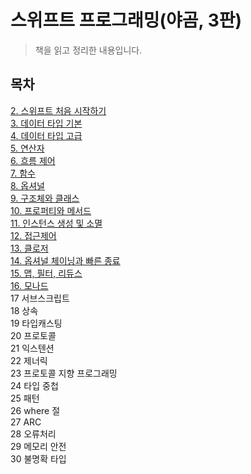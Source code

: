 # 스위프트 프로그래밍(야곰, 3판)
> 책을 읽고 정리한 내용입니다.

## 목차
[2. 스위프트 처음 시작하기](https://github.com/lygon55555/TIL/blob/main/Book/%EC%8A%A4%EC%9C%84%ED%94%84%ED%8A%B8%20%ED%94%84%EB%A1%9C%EA%B7%B8%EB%9E%98%EB%B0%8D(%EC%95%BC%EA%B3%B0%2C%203%ED%8C%90)/02.%20%EC%8A%A4%EC%9C%84%ED%94%84%ED%8A%B8%20%EC%B2%98%EC%9D%8C%20%EC%8B%9C%EC%9E%91%ED%95%98%EA%B8%B0.md)  
[3. 데이터 타입 기본](https://github.com/lygon55555/TIL/blob/main/Book/%EC%8A%A4%EC%9C%84%ED%94%84%ED%8A%B8%20%ED%94%84%EB%A1%9C%EA%B7%B8%EB%9E%98%EB%B0%8D(%EC%95%BC%EA%B3%B0%2C%203%ED%8C%90)/03.%20%EB%8D%B0%EC%9D%B4%ED%84%B0%20%ED%83%80%EC%9E%85%20%EA%B8%B0%EB%B3%B8.md)  
[4. 데이터 타입 고급](https://github.com/lygon55555/TIL/blob/main/Book/%EC%8A%A4%EC%9C%84%ED%94%84%ED%8A%B8%20%ED%94%84%EB%A1%9C%EA%B7%B8%EB%9E%98%EB%B0%8D(%EC%95%BC%EA%B3%B0%2C%203%ED%8C%90)/04.%20%EB%8D%B0%EC%9D%B4%ED%84%B0%20%ED%83%80%EC%9E%85%20%EA%B3%A0%EA%B8%89.md)  
[5. 연산자](https://github.com/lygon55555/TIL/blob/main/Book/%EC%8A%A4%EC%9C%84%ED%94%84%ED%8A%B8%20%ED%94%84%EB%A1%9C%EA%B7%B8%EB%9E%98%EB%B0%8D(%EC%95%BC%EA%B3%B0%2C%203%ED%8C%90)/05.%20%EC%97%B0%EC%82%B0%EC%9E%90.md)  
[6. 흐름 제어](https://github.com/lygon55555/TIL/blob/main/Book/%EC%8A%A4%EC%9C%84%ED%94%84%ED%8A%B8%20%ED%94%84%EB%A1%9C%EA%B7%B8%EB%9E%98%EB%B0%8D(%EC%95%BC%EA%B3%B0%2C%203%ED%8C%90)/06.%20%ED%9D%90%EB%A6%84%20%EC%A0%9C%EC%96%B4.md)  
[7. 함수](https://github.com/lygon55555/TIL/blob/main/Book/%EC%8A%A4%EC%9C%84%ED%94%84%ED%8A%B8%20%ED%94%84%EB%A1%9C%EA%B7%B8%EB%9E%98%EB%B0%8D(%EC%95%BC%EA%B3%B0%2C%203%ED%8C%90)/07.%20%ED%95%A8%EC%88%98.md)  
[8. 옵셔널](https://github.com/lygon55555/TIL/blob/main/Book/%EC%8A%A4%EC%9C%84%ED%94%84%ED%8A%B8%20%ED%94%84%EB%A1%9C%EA%B7%B8%EB%9E%98%EB%B0%8D(%EC%95%BC%EA%B3%B0%2C%203%ED%8C%90)/08.%20%EC%98%B5%EC%85%94%EB%84%90.md)  
[9. 구조체와 클래스](https://github.com/lygon55555/TIL/blob/main/Book/%EC%8A%A4%EC%9C%84%ED%94%84%ED%8A%B8%20%ED%94%84%EB%A1%9C%EA%B7%B8%EB%9E%98%EB%B0%8D(%EC%95%BC%EA%B3%B0%2C%203%ED%8C%90)/09.%20%EA%B5%AC%EC%A1%B0%EC%B2%B4%EC%99%80%20%ED%81%B4%EB%9E%98%EC%8A%A4.md)  
[10. 프로퍼티와 메서드](https://github.com/lygon55555/TIL/blob/main/Book/%EC%8A%A4%EC%9C%84%ED%94%84%ED%8A%B8%20%ED%94%84%EB%A1%9C%EA%B7%B8%EB%9E%98%EB%B0%8D(%EC%95%BC%EA%B3%B0%2C%203%ED%8C%90)/10.%20%ED%94%84%EB%A1%9C%ED%8D%BC%ED%8B%B0%EC%99%80%20%EB%A9%94%EC%84%9C%EB%93%9C.md)  
[11. 인스턴스 생성 및 소멸](https://github.com/lygon55555/TIL/blob/main/Book/%EC%8A%A4%EC%9C%84%ED%94%84%ED%8A%B8%20%ED%94%84%EB%A1%9C%EA%B7%B8%EB%9E%98%EB%B0%8D(%EC%95%BC%EA%B3%B0%2C%203%ED%8C%90)/11.%20%EC%9D%B8%EC%8A%A4%ED%84%B4%EC%8A%A4%20%EC%83%9D%EC%84%B1%20%EB%B0%8F%20%EC%86%8C%EB%A9%B8.md)  
[12. 접근제어](https://github.com/lygon55555/TIL/blob/main/Book/%EC%8A%A4%EC%9C%84%ED%94%84%ED%8A%B8%20%ED%94%84%EB%A1%9C%EA%B7%B8%EB%9E%98%EB%B0%8D(%EC%95%BC%EA%B3%B0%2C%203%ED%8C%90)/12.%20%EC%A0%91%EA%B7%BC%EC%A0%9C%EC%96%B4.md)  
[13. 클로저](https://github.com/lygon55555/TIL/blob/main/Book/%EC%8A%A4%EC%9C%84%ED%94%84%ED%8A%B8%20%ED%94%84%EB%A1%9C%EA%B7%B8%EB%9E%98%EB%B0%8D(%EC%95%BC%EA%B3%B0%2C%203%ED%8C%90)/13.%20%ED%81%B4%EB%A1%9C%EC%A0%80.md)  
[14. 옵셔널 체이닝과 빠른 종료](https://github.com/lygon55555/TIL/blob/main/Book/%EC%8A%A4%EC%9C%84%ED%94%84%ED%8A%B8%20%ED%94%84%EB%A1%9C%EA%B7%B8%EB%9E%98%EB%B0%8D(%EC%95%BC%EA%B3%B0%2C%203%ED%8C%90)/14.%20%EC%98%B5%EC%85%94%EB%84%90%20%EC%B2%B4%EC%9D%B4%EB%8B%9D%EA%B3%BC%20%EB%B9%A0%EB%A5%B8%20%EC%A2%85%EB%A3%8C.md)  
[15. 맵, 필터, 리듀스](https://github.com/lygon55555/TIL/blob/main/Book/%EC%8A%A4%EC%9C%84%ED%94%84%ED%8A%B8%20%ED%94%84%EB%A1%9C%EA%B7%B8%EB%9E%98%EB%B0%8D(%EC%95%BC%EA%B3%B0%2C%203%ED%8C%90)/15.%20%EB%A7%B5%2C%20%ED%95%84%ED%84%B0%2C%20%EB%A6%AC%EB%93%80%EC%8A%A4.md)  
[16. 모나드](https://github.com/lygon55555/TIL/blob/main/Book/%EC%8A%A4%EC%9C%84%ED%94%84%ED%8A%B8%20%ED%94%84%EB%A1%9C%EA%B7%B8%EB%9E%98%EB%B0%8D(%EC%95%BC%EA%B3%B0%2C%203%ED%8C%90)/16.%20%EB%AA%A8%EB%82%98%EB%93%9C.md)  
17 서브스크립트  
18 상속  
19 타입캐스팅  
20 프로토콜  
21 익스텐션  
22 제너릭  
23 프로토콜 지향 프로그래밍  
24 타입 중첩  
25 패턴  
26 where 절  
27 ARC  
28 오류처리  
29 메모리 안전  
30 불명확 타입  
